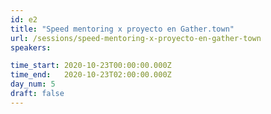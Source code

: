 ```yaml
---
id: e2
title: "Speed mentoring x proyecto en Gather.town"
url: /sessions/speed-mentoring-x-proyecto-en-gather-town
speakers:

time_start: 2020-10-23T00:00:00.000Z
time_end:   2020-10-23T02:00:00.000Z
day_num: 5  
draft: false
---
```

